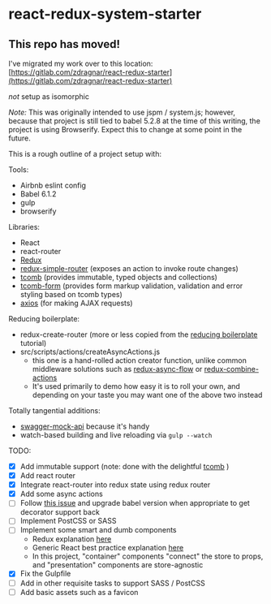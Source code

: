 # react-redux-system-starter

## This repo has moved!
I've migrated my work over to this location:
[https://gitlab.com/zdragnar/react-redux-starter](https://gitlab.com/zdragnar/react-redux-starter)


*not* setup as isomorphic

*Note:* This was originally intended to use jspm / system.js; however, because that project is still tied to babel 5.2.8 at the time of this writing, the project is using Browserify.  Expect this to change at some point in the future.

This is a rough outline of a project setup with:

Tools:

* Airbnb eslint config
* Babel 6.1.2
* gulp
* browserify

Libraries:

* React
* react-router
* [Redux](http://rackt.org/redux/)
* [redux-simple-router](https://github.com/rackt/redux-simple-router) (exposes an action to invoke route changes)
* [tcomb](https://github.com/gcanti/tcomb) (provides immutable, typed objects and collections)
* [tcomb-form](https://github.com/gcanti/tcomb-form) (provides form markup validation, validation and error styling based on tcomb types)
* [axios](https://github.com/mzabriskie/axios) (for making AJAX requests)

Reducing boilerplate:

* redux-create-router (more or less copied from the [reducing boilerplate](http://rackt.org/redux/docs/recipes/ReducingBoilerplate.html) tutorial)
* src/scripts/actions/createAsyncActions.js
    * this one is a hand-rolled action creator function, unlike common middleware solutions such as [redux-async-flow](https://www.npmjs.com/package/redux-async-flow) or [redux-combine-actions](https://www.npmjs.com/package/redux-combine-actions)
    * It's used primarily to demo how easy it is to roll your own, and depending on your taste you may want one of the above two instead

Totally tangential additions:

* [swagger-mock-api](https://github.com/dzdrazil/swagger-mock-api) because it's handy
* watch-based building and live reloading via `gulp --watch`

TODO:

- [x] Add immutable support (note: done with the delightful [tcomb](http://gcanti.github.io/tcomb/index.html) )
- [x] Add react router
- [x] Integrate react-router into redux state using redux router
- [x] Add some async actions
- [ ] Follow [this issue](https://phabricator.babeljs.io/T2645) and upgrade babel version when appropriate to get decorator support back
- [ ] Implement PostCSS or SASS
- [ ] Implement some smart and dumb components
  * Redux explanation [here](http://redux.js.org/docs/basics/UsageWithReact.html)
  * Generic React best practice explanation [here](https://medium.com/@dan_abramov/smart-and-dumb-components-7ca2f9a7c7d0)
  * In this project, "container" components "connect" the store to props, and "presentation" components are store-agnostic
- [x] Fix the Gulpfile
- [ ] Add in other requisite tasks to support SASS / PostCSS
- [ ] Add basic assets such as a favicon
